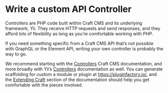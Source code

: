 # Write a custom API Controller

Controllers are PHP code built within Craft CMS and its underlying framework, Yii. They receive HTTP requests and send responses, and they afford lots of flexibility as long as you’re comfortable working with PHP.

If you need something specific from a Craft CMS API that’s not possible with GraphQL or the Element API, writing your own controller is probably the way to go.

We recommend starting with the [Controllers](https://docs.craftcms.com/v3/extend/controllers.html) Craft CMS documentation, and more broadly with Yii’s [Controllers](https://www.yiiframework.com/doc/guide/2.0/en/structure-controllers) documentation as well. You can generate scaffolding for custom a module or plugin at <https://pluginfactory.io/>, and the [Extending Craft](https://docs.craftcms.com/v3/extend/) section of the documentation should help you get comfortable with the pieces involved.